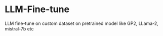 # LLM-Fine-tune
LLM fine-tune on custom dataset on pretrained model like GP2, LLama-2, mistral-7b etc
